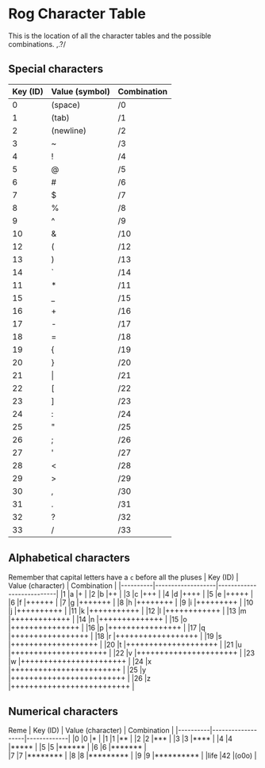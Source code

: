 # Rog Character Table
This is the location of all the character tables and the possible combinations.
,.?/
## Special characters
| Key (ID) | Value (symbol) | Combination |
|----------|----------------|-------------|
|0         | (space)        | /0          |
|1         | (tab)          | /1          |
|2         | (newline)      | /2          |
|3         | ~              | /3          |
|4         | !              | /4          |
|5         | @              | /5          |
|6         | #              | /6          |
|7         | $              | /7          |
|8         | %              | /8          |
|9         | ^              | /9          |
|10        | &              | /10         |
|12        | (              | /12         |
|13        | )              | /13         |
|14        | `              | /14         |
|11        | *              | /11         |
|15        | _              | /15         |
|16        | +              | /16         |
|17        | -              | /17         |
|18        | =              | /18         |
|19        | {              | /19         |
|20        | }              | /20         |
|21        | \|             | /21         |
|22        | [              | /22         |
|23        | ]              | /23         |
|24        | :              | /24         |
|25        | "              | /25         |
|26        | ;              | /26         |
|27        | '              | /27         |
|28        | <              | /28         |
|29        | >              | /29         |
|30        | ,              | /30         |
|31        | .              | /31         |
|32        | ?              | /32         |
|33        | /              | /33         |


## Alphabetical characters
Remember that capital letters have a `c` before all the pluses
| Key (ID) | Value (character) | Combination               |
|----------|-------------------|---------------------------|
|1         |a                  |+                          |
|2         |b                  |++                         |
|3         |c                  |+++                        |
|4         |d                  |++++                       |
|5         |e                  |+++++                      |
|6         |f                  |++++++                     |
|7         |g                  |+++++++                    |
|8         |h                  |++++++++                   |
|9         |i                  |+++++++++                  |
|10        |j                  |++++++++++                 |
|11        |k                  |+++++++++++                |
|12        |l                  |++++++++++++               |
|13        |m                  |+++++++++++++              |
|14        |n                  |++++++++++++++             |
|15        |o                  |+++++++++++++++            |
|16        |p                  |++++++++++++++++           |
|17        |q                  |+++++++++++++++++          |
|18        |r                  |++++++++++++++++++         |
|19        |s                  |+++++++++++++++++++        |
|20        |t                  |++++++++++++++++++++       |
|21        |u                  |+++++++++++++++++++++      |
|22        |v                  |++++++++++++++++++++++     |
|23        |w                  |+++++++++++++++++++++++    |
|24        |x                  |++++++++++++++++++++++++   |
|25        |y                  |+++++++++++++++++++++++++  |
|26        |z                  |++++++++++++++++++++++++++ |

## Numerical characters
Reme
| Key (ID) | Value (character) | Combination |
|----------|-------------------|-------------|
|0         |0                  |*            |
|1         |1                  |**           |
|2         |2                  |***          |
|3         |3                  |****         |
|4         |4                  |*****        |
|5         |5                  |******       |
|6         |6                  |*******      |  
|7         |7                  |********     |
|8         |8                  |*********    |
|9         |9                  |**********   |
|life      |42                 |(o0o)        |